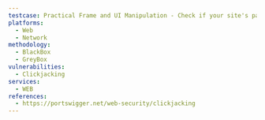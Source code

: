 ```yaml
---
testcase: Practical Frame and UI Manipulation - Check if your site's pages can be embedded in a cross-origin <iframe> by creating a test HTML page on another domain with your site as the source; any successful framing indicates a vulnerability. Web (HTTP/HTTPS) service
platforms: 
  - Web
  - Network
methodology: 
  - BlackBox
  - GreyBox
vulnerabilities:
  - Clickjacking
services:
  - WEB
references:
  - https://portswigger.net/web-security/clickjacking
---
```

